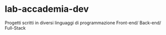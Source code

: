 # lab-accademia-dev
Progetti scritti in diversi linguaggi di programmazione Front-end/ Back-end/ Full-Stack
